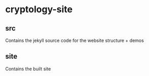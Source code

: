 # cryptology-site

## src
Contains the jekyll source code for the website structure + demos

## site
Contains the built site
